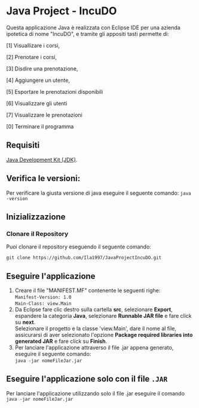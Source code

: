 # Java Project - IncuDO
Questa applicazione Java è realizzata con Eclipse IDE per una azienda ipotetica di nome "IncuDO", e tramite gli appositi tasti permette di:

[1] Visuallizare i corsi,

[2] Prenotare i corsi,

[3] Disdire una prenotazione,

[4] Aggiungere un utente,

[5] Esportare le prenotazioni disponibili

[6] Visualizzare gli utenti

[7] Visualizzare le prenotazioni

[0] Terminare il programma

## Requisiti

[Java Development Kit (JDK)](https://www.oracle.com/java/technologies/downloads/).

## Verifica le versioni:

Per verificare la giusta versione di java eseguire il seguente comando:
`java -version`

## Inizializzazione

### Clonare il Repository

Puoi clonare il repository eseguendo il seguente comando:

`git clone https://github.com/Ila1997/JavaProjectIncuDO.git`

## Eseguire l'applicazione

1. Creare il file "MANIFEST.MF" contenente le seguenti righe: </br> `Manifest-Version: 1.0` </br> `Main-Class: view.Main`
2. Da Eclipse fare clic destro sulla cartella <strong>src</strong>, selezionare <strong>Export</strong>, espandere la categoria <strong>Java</strong>, selezionare <strong>Runnable JAR file</strong> e fare click su <strong>next</strong>. </br> Selezionare il progetto e la classe 'view.Main', dare il nome al file, assicurarsi di aver selezionato l'opzione <strong>Package required libraries into generated JAR</strong> e fare click su <strong>Finish</strong>.
3. Per lanciare l'applicazione attraverso il file .jar appena generato, eseguire il seguente comando: </br>
`java -jar nomeFileJar.jar`

## Eseguire l'applicazione solo con il file `.JAR`

Per lanciare l'applicazione utilizzando solo il file .jar eseguire il comando </br>`java -jar nomeFileJar.jar`
